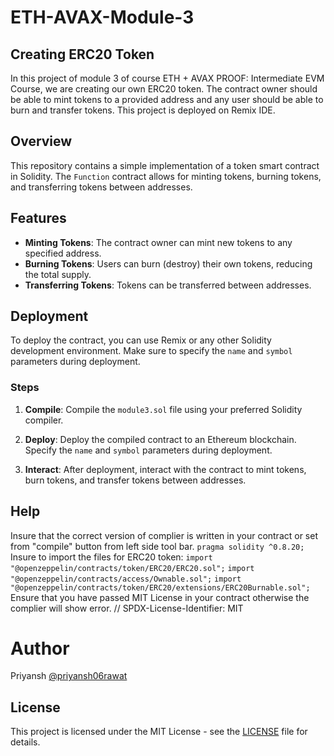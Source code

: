 # ETH-AVAX-Module-3
## Creating ERC20 Token
In this project of module 3 of course ETH + AVAX PROOF: Intermediate EVM Course, we are creating our own ERC20 token. The contract owner should be able to mint tokens to a provided address and any user should be able to burn and transfer tokens. This project is deployed on Remix IDE.

## Overview

This repository contains a simple implementation of a token smart contract in Solidity. The `Function` contract allows for minting tokens, burning tokens, and transferring tokens between addresses.

## Features

- **Minting Tokens**: The contract owner can mint new tokens to any specified address.
- **Burning Tokens**: Users can burn (destroy) their own tokens, reducing the total supply.
- **Transferring Tokens**: Tokens can be transferred between addresses.

## Deployment

To deploy the contract, you can use Remix or any other Solidity development environment. Make sure to specify the `name` and `symbol` parameters during deployment.


### Steps

1. **Compile**: Compile the `module3.sol` file using your preferred Solidity compiler.
   
2. **Deploy**: Deploy the compiled contract to an Ethereum blockchain. Specify the `name` and `symbol` parameters during deployment.

3. **Interact**: After deployment, interact with the contract to mint tokens, burn tokens, and transfer tokens between addresses.
## Help
Insure that the correct version of complier is written in your contract or set from "compile" button from left side tool bar.
```pragma solidity ^0.8.20;```
Insure to import the files for ERC20 token:
```import "@openzeppelin/contracts/token/ERC20/ERC20.sol";```
```import "@openzeppelin/contracts/access/Ownable.sol";```
```import "@openzeppelin/contracts/token/ERC20/extensions/ERC20Burnable.sol";```
Ensure that you have passed MIT License in your contract otherwise the complier will show error.
// SPDX-License-Identifier: MIT
# Author
Priyansh [@priyansh06rawat](https://github.com/priyansh06rawat)

## License

This project is licensed under the MIT License - see the [LICENSE](LICENSE) file for details.
